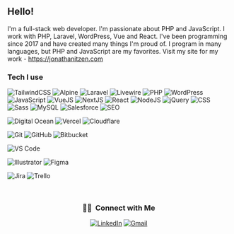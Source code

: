 ## Hello!

I'm a full-stack web developer. I'm passionate about PHP and JavaScript. I work with PHP, Laravel, WordPress, Vue and React. I've been programming since 2017 and have created many things I'm proud of. I program in many languages, but PHP and JavaScript are my favorites. Visit my site for my work - <a href="https://jonathanitzen.com">https://jonathanitzen.com</a>

### Tech I use

![TailwindCSS](https://img.shields.io/static/v1?style=for-the-badge&message=TailwindCSS&color=222222&logo=tailwindcss&logoColor=06B6D4&label=)
![Alpine](https://img.shields.io/static/v1?style=for-the-badge&message=Alpine.js&color=222222&logo=Alpine.js&logoColor=8BC0D0&label=)
![Laravel](https://img.shields.io/static/v1?style=for-the-badge&message=Laravel&color=222222&logo=laravel&logoColor=FF2D20&label=)
![Livewire](https://img.shields.io/static/v1?style=for-the-badge&message=Livewire&color=222222&logo=livewire&logoColor=4E56A6&label=)
![PHP](https://img.shields.io/static/v1?style=for-the-badge&message=PHP&color=222222&logo=php&logoColor=777BB4&label=)
![WordPress](https://img.shields.io/static/v1?style=for-the-badge&message=WordPress&color=222222&logo=wordpress&logoColor=21759B&label=)
![JavaScript](https://img.shields.io/static/v1?style=for-the-badge&message=JavaScript&color=222222&logo=javascript&logoColor=F7DF1E&label=)
![VueJS](https://img.shields.io/static/v1?style=for-the-badge&message=VueJS&color=222222&logo=vuedotjs&logoColor=42b883&label=)
![NextJS](https://img.shields.io/static/v1?style=for-the-badge&message=NextJS&color=222222&logo=nextdotjs&logoColor=000000&label=)
![React](https://img.shields.io/static/v1?style=for-the-badge&message=React&color=222222&logo=react&logoColor=61DAFB&label=)
![NodeJS](https://img.shields.io/static/v1?style=for-the-badge&message=NodeJS&color=222222&logo=nodedotjs&logoColor=5FA04E&label=)
![jQuery](https://img.shields.io/static/v1?style=for-the-badge&message=jQuery&color=222222&logo=jquery&logoColor=0769AD&label=)
![CSS](https://img.shields.io/static/v1?style=for-the-badge&message=CSS&color=222222&logo=css3&logoColor=1572B6&label=)
![Sass](https://img.shields.io/static/v1?style=for-the-badge&message=Sass&color=222222&logo=sass&logoColor=CC6699&label=)
![MySQL](https://img.shields.io/static/v1?style=for-the-badge&message=MySQL&color=222222&logo=mysql&logoColor=4479A1&label=)
![Salesforce](https://img.shields.io/static/v1?style=for-the-badge&message=Salesforce&color=222222&logo=Salesforce&logoColor=00A1E0&label=)
![SEO](https://img.shields.io/static/v1?style=for-the-badge&message=SEO&color=222222&label=)

![Digital Ocean](https://img.shields.io/static/v1?style=for-the-badge&message=Digital%20Ocean&color=222222&logo=digitalocean&logoColor=0080FF&label=)
![Vercel](https://img.shields.io/static/v1?style=for-the-badge&message=Vercel&color=222222&logo=vercel&logoColor=000000&label=)
![Cloudflare](https://img.shields.io/static/v1?style=for-the-badge&message=Cloudflare&color=222222&logo=cloudflare&logoColor=F38020&label=)

![Git](https://img.shields.io/static/v1?style=for-the-badge&message=Git&color=222222&logo=git&logoColor=F05032&label=)
![GitHub](https://img.shields.io/static/v1?style=for-the-badge&message=Github&color=222222&logo=github&logoColor=181717&label=)
![Bitbucket](https://img.shields.io/static/v1?style=for-the-badge&message=Bitbucket&color=222222&logo=bitbucket&logoColor=0052CC&label=)

![VS Code](https://img.shields.io/static/v1?style=for-the-badge&message=VS%20Code&color=222222&logo=visualstudiocode&logoColor=007ACC&label=)

![Illustrator](https://img.shields.io/static/v1?style=for-the-badge&message=Illustrator&color=222222&logo=adobeillustrator&logoColor=FF9A00&label=)
![Figma](https://img.shields.io/static/v1?style=for-the-badge&message=Figma&color=222222&logo=figma&logoColor=F24E1E&label=)

![Jira](https://img.shields.io/static/v1?style=for-the-badge&message=Jira&color=222222&logo=jirasoftware&logoColor=0052CC&label=)
![Trello](https://img.shields.io/static/v1?style=for-the-badge&message=Trello&color=222222&logo=trello&logoColor=0052CC&label=)


<br/>

<h3 align="center">🤝🏻 &nbsp;Connect with Me </h3>

<p align="center">
<a href="https://www.linkedin.com/in/jonathan-itzen/"><img alt="LinkedIn" src="https://img.shields.io/static/v1?style=for-the-badge&message=LinkedIn&color=222222&logo=linkedin&logoColor=06B6D4&label=Jonathan Itzen"></a>
<a href="mailto:hello@jonathanitzen.com"><img alt="Gmail" src="https://img.shields.io/static/v1?style=for-the-badge&message=Gmail&color=222222&logo=gmail&logoColor=06B6D4&label=hello@jonathanitzen.com"></a>
</p>
